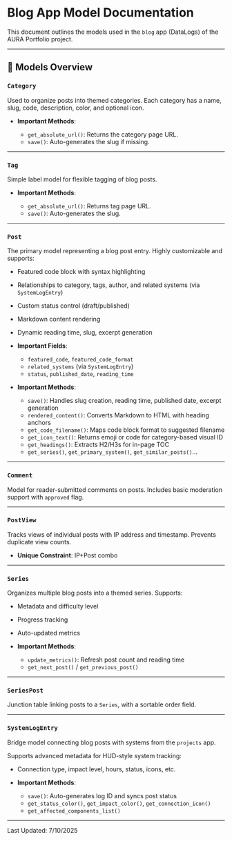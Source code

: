 # Blog App Model Documentation

This document outlines the models used in the `blog` app (DataLogs) of the AURA Portfolio project.

---

## 📁 Models Overview

### `Category`

Used to organize posts into themed categories. Each category has a name, slug, code, description, color, and optional icon.

* **Important Methods**:

  * `get_absolute_url()`: Returns the category page URL.
  * `save()`: Auto-generates the slug if missing.

---

### `Tag`

Simple label model for flexible tagging of blog posts.

* **Important Methods**:

  * `get_absolute_url()`: Returns tag page URL.
  * `save()`: Auto-generates the slug.

---

### `Post`

The primary model representing a blog post entry. Highly customizable and supports:

* Featured code block with syntax highlighting

* Relationships to category, tags, author, and related systems (via `SystemLogEntry`)

* Custom status control (draft/published)

* Markdown content rendering

* Dynamic reading time, slug, excerpt generation

* **Important Fields**:

  * `featured_code`, `featured_code_format`
  * `related_systems` (via `SystemLogEntry`)
  * `status`, `published_date`, `reading_time`

* **Important Methods**:

  * `save()`: Handles slug creation, reading time, published date, excerpt generation
  * `rendered_content()`: Converts Markdown to HTML with heading anchors
  * `get_code_filename()`: Maps code block format to suggested filename
  * `get_icon_text()`: Returns emoji or code for category-based visual ID
  * `get_headings()`: Extracts H2/H3s for in-page TOC
  * `get_series()`, `get_primary_system()`, `get_similar_posts()`...

---

### `Comment`

Model for reader-submitted comments on posts. Includes basic moderation support with `approved` flag.

---

### `PostView`

Tracks views of individual posts with IP address and timestamp. Prevents duplicate view counts.

* **Unique Constraint**: IP+Post combo

---

### `Series`

Organizes multiple blog posts into a themed series. Supports:

* Metadata and difficulty level

* Progress tracking

* Auto-updated metrics

* **Important Methods**:

  * `update_metrics()`: Refresh post count and reading time
  * `get_next_post()` / `get_previous_post()`

---

### `SeriesPost`

Junction table linking posts to a `Series`, with a sortable order field.

---

### `SystemLogEntry`

Bridge model connecting blog posts with systems from the `projects` app.

Supports advanced metadata for HUD-style system tracking:

* Connection type, impact level, hours, status, icons, etc.

* **Important Methods**:

  * `save()`: Auto-generates log ID and syncs post status
  * `get_status_color()`, `get_impact_color()`, `get_connection_icon()`
  * `get_affected_components_list()`

---

Last Updated: 7/10/2025
